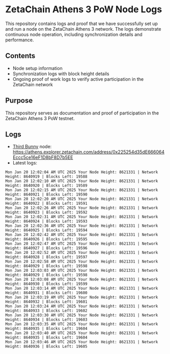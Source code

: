 # ZetaChain Athens 3 PoW Node Logs
This repository contains logs and proof that we have successfully set up and run a node on the ZetaChain Athens 3 network. The logs demonstrate continuous node operation, including synchronization details and performance.

## Contents
- Node setup information
- Synchronization logs with block height details
- Ongoing proof of work logs to verify active participation in the ZetaChain network

## Purpose
This repository serves as documentation and proof of participation in the ZetaChain Athens 3 PoW testnet.

## Logs

- [Third Bunny](https://thirdbunny.xyz/) node: https://athens.explorer.zetachain.com/address/0x225254d35dE666064Eccc5ce16eF1D8bF8D7b5EE
- Latest logs:
```
Mon Jan 20 12:02:04 AM UTC 2025 Your Node Height: 8621331 | Network Height: 8640919 | Blocks Left: 19588
Mon Jan 20 12:02:10 AM UTC 2025 Your Node Height: 8621331 | Network Height: 8640920 | Blocks Left: 19589
Mon Jan 20 12:02:15 AM UTC 2025 Your Node Height: 8621331 | Network Height: 8640921 | Blocks Left: 19590
Mon Jan 20 12:02:20 AM UTC 2025 Your Node Height: 8621331 | Network Height: 8640922 | Blocks Left: 19591
Mon Jan 20 12:02:26 AM UTC 2025 Your Node Height: 8621331 | Network Height: 8640923 | Blocks Left: 19592
Mon Jan 20 12:02:31 AM UTC 2025 Your Node Height: 8621331 | Network Height: 8640924 | Blocks Left: 19593
Mon Jan 20 12:02:36 AM UTC 2025 Your Node Height: 8621331 | Network Height: 8640925 | Blocks Left: 19594
Mon Jan 20 12:02:42 AM UTC 2025 Your Node Height: 8621331 | Network Height: 8640926 | Blocks Left: 19595
Mon Jan 20 12:02:47 AM UTC 2025 Your Node Height: 8621331 | Network Height: 8640927 | Blocks Left: 19596
Mon Jan 20 12:02:52 AM UTC 2025 Your Node Height: 8621331 | Network Height: 8640928 | Blocks Left: 19597
Mon Jan 20 12:02:58 AM UTC 2025 Your Node Height: 8621331 | Network Height: 8640929 | Blocks Left: 19598
Mon Jan 20 12:03:03 AM UTC 2025 Your Node Height: 8621331 | Network Height: 8640929 | Blocks Left: 19598
Mon Jan 20 12:03:08 AM UTC 2025 Your Node Height: 8621331 | Network Height: 8640930 | Blocks Left: 19599
Mon Jan 20 12:03:14 AM UTC 2025 Your Node Height: 8621331 | Network Height: 8640931 | Blocks Left: 19600
Mon Jan 20 12:03:19 AM UTC 2025 Your Node Height: 8621331 | Network Height: 8640932 | Blocks Left: 19601
Mon Jan 20 12:03:24 AM UTC 2025 Your Node Height: 8621331 | Network Height: 8640933 | Blocks Left: 19602
Mon Jan 20 12:03:30 AM UTC 2025 Your Node Height: 8621331 | Network Height: 8640934 | Blocks Left: 19603
Mon Jan 20 12:03:35 AM UTC 2025 Your Node Height: 8621331 | Network Height: 8640935 | Blocks Left: 19604
Mon Jan 20 12:03:40 AM UTC 2025 Your Node Height: 8621331 | Network Height: 8640935 | Blocks Left: 19604
Mon Jan 20 12:03:46 AM UTC 2025 Your Node Height: 8621331 | Network Height: 8640936 | Blocks Left: 19605
```
